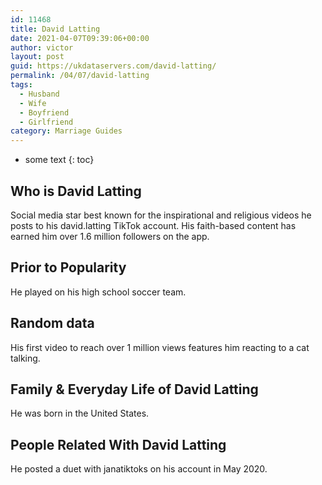 ```yaml
---
id: 11468
title: David Latting
date: 2021-04-07T09:39:06+00:00
author: victor
layout: post
guid: https://ukdataservers.com/david-latting/
permalink: /04/07/david-latting
tags:
  - Husband
  - Wife
  - Boyfriend
  - Girlfriend
category: Marriage Guides
---
```


* some text
{: toc}


## Who is David Latting



Social media star best known for the inspirational and religious videos he posts to his david.latting TikTok account. His faith-based content has earned him over 1.6 million followers on the app. 

                
                
                
## Prior to Popularity



He played on his high school soccer team. 

                
                
                
## Random data



His first video to reach over 1 million views features him reacting to a cat talking. 

                
                
                
## Family & Everyday Life of David Latting



He was born in the United States. 

                
                
                
## People Related With David Latting



He posted a duet with janatiktoks on his account in May 2020. 

                
              
            
          
          
          